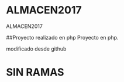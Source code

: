 # ALMACEN2017
ALMACEN2017

##Proyecto realizado en php
Proyecto en php.

modificado desde github

# SIN RAMAS

